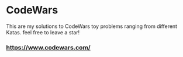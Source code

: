 # CodeWars
This are my solutions to CodeWars toy problems ranging from different Katas. feel free to leave a star!
### https://www.codewars.com/ ###
